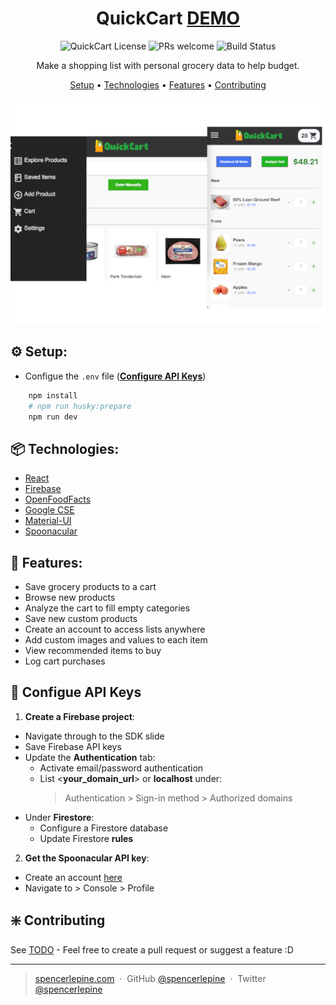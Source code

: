 <h1 align="center">QuickCart <a href="https://grocery-client-sl.herokuapp.com/">  DEMO</a></h1>

<p align="center">
  <img alt="QuickCart License" src="https://img.shields.io/badge/license-MIT-blue.svg" />
  <img alt="PRs welcome" src="https://img.shields.io/badge/PRs-welcome-brightgreen.svg" />
  <img alt="Build Status" src="https://github.com/spencerlepine/quickcart/actions/workflows/test.yml/badge.svg" />
</p>
<!-- <img alt="Coverage Status" src="https://coveralls.io/repos/github/spencerlepine/quickcart/badge.svg?branch=master" /> -->

<p align="center">Make a shopping list with personal grocery data to help budget.</p>

<p align="center">
  <a href="#setup">Setup</a>  •
  <a href="#technologies">Technologies</a> •
  <a href="#features">Features</a> •
  <a href="#contributing">Contributing</a>
</p>

<p align="center">
  <a href="https://grocery-client-sl.herokuapp.com/">
    <img alt="QuickCart" src="./client/src/assets/images/thumbnail.png" />
  </a>
</p>

## ⚙️ Setup:
- Configue the ```.env``` file (**[Configure API Keys](<#configure api keys>)**)
```sh
    npm install
    # npm run husky:prepare
    npm run dev
```

## 📦 Technologies:
- [React](https://reactjs.org/)
- [Firebase](https://firebase.google.com/)
- [OpenFoodFacts](https://world.openfoodfacts.org)
- [Google CSE](https://cse.google.com)
- [Material-UI](https://material-ui.com/)
- [Spoonacular](https://spoonacular.com/food-api/docs)

## 🌟 Features:
- Save grocery products to a cart
- Browse new products
- Analyze the cart to fill empty categories
- Save new custom products
- Create an account to access lists anywhere
- Add custom images and values to each item
- View recommended items to buy
- Log cart purchases

## 🔑 Configue API Keys
1.  **Create a Firebase project**:

  - Navigate through to the SDK slide
  - Save Firebase API keys
  - Update the **Authentication** tab:
    - Activate email/password authentication
    - List <__your_domain_url__> or __localhost__ under:
      > Authentication > Sign-in method > Authorized domains
  - Under **Firestore**:
    - Configure a Firestore database
    - Update Firestore **rules**

2.  **Get the Spoonacular API key**:

  - Create an account [here](https://spoonacular.com/food-api)
  - Navigate to > Console > Profile

## ❇️ Contributing

See [TODO](./TODO) - Feel free to create a pull request or suggest a feature :D

---

> [spencerlepine.com](https://www.spencerlepine.com) &nbsp;&middot;&nbsp; GitHub [@spencerlepine](https://github.com/spencerlepine) &nbsp;&middot;&nbsp; Twitter [@spencerlepine](http://twitter.com/spencerlepine)
